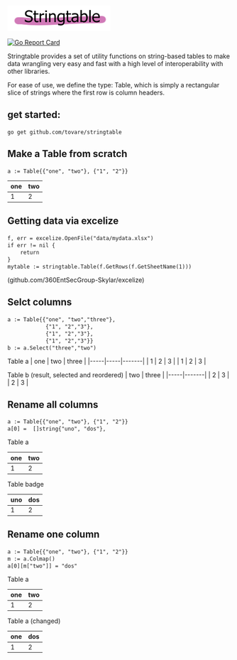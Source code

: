 

![Stringtable](stringtable.png)

[![Go Report Card](https://goreportcard.com/badge/github.com/tovare/stringtable)](https://goreportcard.com/report/github.com/tovare/stringtable)

Stringtable provides a set of utility functions on string-based tables to make data wrangling very easy and fast with a high level of interoperability with other libraries.

For ease of use, we define the type: Table, which is simply a rectangular slice of strings where the first row is column headers.


## get started:

    go get github.com/tovare/stringtable


## Make a Table from scratch

    a := Table{{"one", "two"}, {"1", "2"}}

| one | two |
|-----|-----|
| 1   |  2  |

## Getting data via excelize

    f, err = excelize.OpenFile("data/mydata.xlsx")
    if err != nil {
        return
    }
    mytable := stringtable.Table(f.GetRows(f.GetSheetName(1)))

(github.com/360EntSecGroup-Skylar/excelize)


## Selct columns

    a := Table{{"one", "two","three"}, 
                {"1", "2","3"},
                {"1", "2","3"},
                {"1", "2","3"}}
    b := a.Select("three","two")

Table a
| one | two | three |
|-----|-----|-------|
| 1   |  2  |  3    |
| 1   |  2  |  3    |

Table b (result, selected and reordered)
| two | three |
|-----|-------|
|  2  |  3    |
|  2  |  3    |


## Rename all columns 

    a := Table{{"one", "two"}, {"1", "2"}}
    a[0] =  []string{"uno", "dos"},

Table a 

| one | two |
|-----|-----|
| 1   |  2  |

Table badge

| uno | dos |
|-----|-----|
| 1   |  2  |

## Rename one column

    a := Table{{"one", "two"}, {"1", "2"}}
    m := a.Colmap()
    a[0][m["two"]] = "dos"

Table a 

| one | two |
|-----|-----|
| 1   |  2  |

Table a (changed)

| one | dos |
|-----|-----|
| 1   |  2  |
